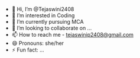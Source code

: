 - 👋 Hi, I’m @Tejaswini2408
- 👀 I’m interested in Coding
- 🌱 I’m currently pursuing MCA
- 💞️ I’m looking to collaborate on ...
- 📫 How to reach me - tejaswinip2408@gmail.com
- 😄 Pronouns: she/her
- ⚡ Fun fact: ...

<!---
Tejaswini2408/Tejaswini2408 is a ✨ special ✨ repository because its `README.md` (this file) appears on your GitHub profile.
You can click the Preview link to take a look at your changes.
--->
